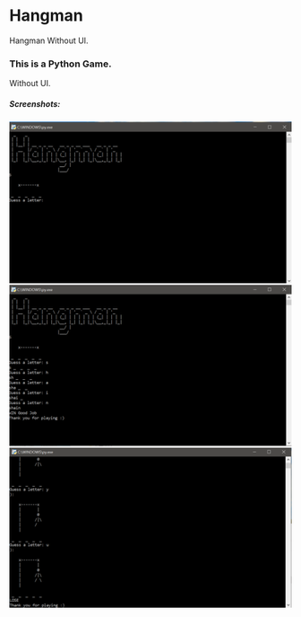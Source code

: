 # Hangman

Hangman Without UI.

### This is a Python Game.

Without UI.

##### Screenshots:
![alt text](https://github.com/ShainHaroni/Hangman/blob/main/Screenshot/1.PNG)
![alt text](https://github.com/ShainHaroni/Hangman/blob/main/Screenshot/2.PNG)
![alt text](https://github.com/ShainHaroni/Hangman/blob/main/Screenshot/3.PNG)

